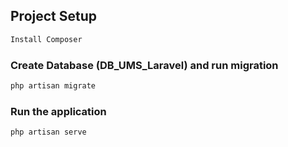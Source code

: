 ## Project Setup

```sh
Install Composer 
```

### Create Database (DB_UMS_Laravel) and run migration

```sh
php artisan migrate
```

### Run the application

```sh
php artisan serve
```
